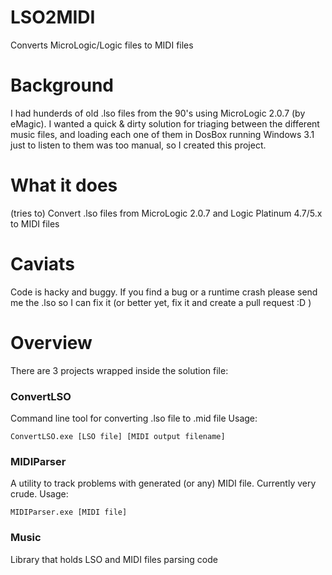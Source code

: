 # LSO2MIDI
Converts MicroLogic/Logic files to MIDI files

# Background
I had hunderds of old .lso files from the 90's using MicroLogic 2.0.7 (by eMagic).
I wanted a quick & dirty solution for triaging between the different music files, and loading each one of them in DosBox running Windows 3.1 just to listen to them was too manual, so I created this project.

# What it does
(tries to) Convert .lso files from MicroLogic 2.0.7 and Logic Platinum 4.7/5.x to MIDI files

# Caviats 
Code is hacky and buggy. If you find a bug or a runtime crash please send me the .lso so I can fix it (or better yet, fix it and create a pull request :D )

# Overview

There are 3 projects wrapped inside the solution file:

### ConvertLSO 
Command line tool for converting .lso file to .mid file
Usage: 
```
ConvertLSO.exe [LSO file] [MIDI output filename]
```

### MIDIParser
A utility to track problems with generated (or any) MIDI file. Currently very crude.
Usage:
```
MIDIParser.exe [MIDI file]
```

### Music
Library that holds LSO and MIDI files parsing code

